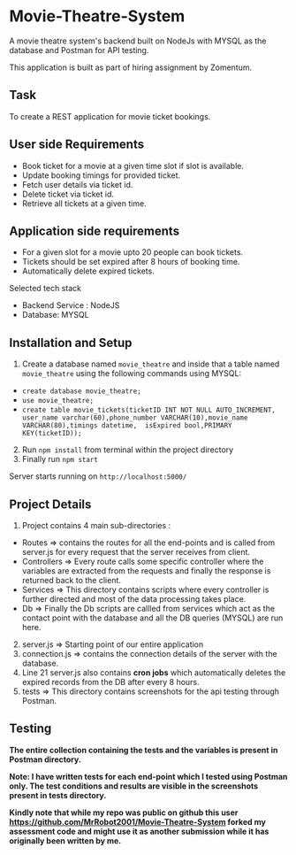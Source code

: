 # Movie-Theatre-System
A movie theatre system's backend built on NodeJs with MYSQL as the database and Postman for API testing.

This application is built as part of hiring assignment by Zomentum.

## Task

To create a REST application for movie ticket bookings.

## User side Requirements

 - Book ticket for a movie at a given time slot if slot is available.
 - Update booking timings for provided ticket.
 - Fetch user details via ticket id.
 - Delete ticket via ticket id.
 - Retrieve all tickets at a given time.

## Application side requirements

- For a given slot for a movie upto 20 people can book tickets.
- Tickets should be set expired after 8 hours of booking time.
- Automatically delete expired tickets.

Selected tech stack

-  Backend Service : NodeJS
-  Database: MYSQL


## Installation and Setup

1) Create a database named `movie_theatre` and inside that a table named `movie_theatre` using the following commands using MYSQL:

- `create database movie_theatre;`
-  `use movie_theatre;`
-  `create table movie_tickets(ticketID INT NOT NULL AUTO_INCREMENT, user_name varchar(60),phone_number VARCHAR(10),movie_name VARCHAR(80),timings datetime,  isExpired bool,PRIMARY KEY(ticketID));`

2) Run `npm install` from terminal within the project directory
3) Finally run `npm start`

Server starts running on `http://localhost:5000/`

## Project Details 

1) Project contains 4 main sub-directories :

- Routes => contains the routes for all the end-points and is called from server.js for every request that the server receives from client.
- Controllers => Every route calls some specific controller where the variables are extracted from the requests and finally the response is returned back to the client.
- Services => This directory contains scripts where every controller is further directed and most of the data processing takes place.
- Db => Finally the Db scripts are callled from services which act as the contact point with the database and all the DB queries (MYSQL) are run here.

2) server.js => Starting point of our entire application
3) connection.js => contains the connection details of the server with the database.
4) Line 21 server.js also contains **cron jobs** which automatically deletes the expired records from the DB after every 8 hours.
5) tests => This directory contains screenshots for the api testing through Postman.

## Testing 

**The entire collection containing the tests and the variables is present in Postman directory.**

**Note: I have written tests for each end-point which I tested using Postman only. The test conditions and results are visible in the screenshots present in tests directory.**

**Kindly note that while my repo was public on github this user https://github.com/MrRobot2001/Movie-Theatre-System forked my assessment code and might use it as another submission while it has originally been written by me.**

